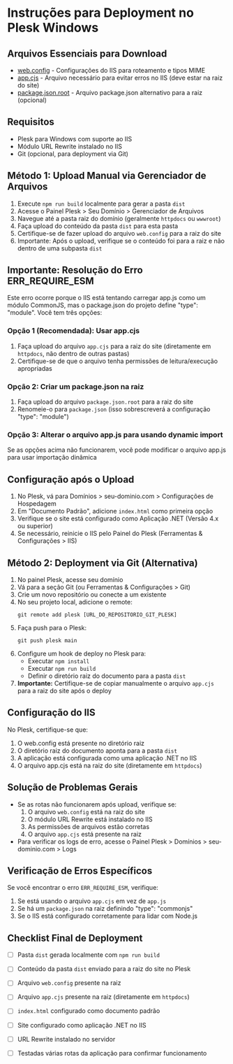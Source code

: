 
# Instruções para Deployment no Plesk Windows

## Arquivos Essenciais para Download
- [web.config](/public/web.config) - Configurações do IIS para roteamento e tipos MIME
- [app.cjs](/app.cjs) - Arquivo necessário para evitar erros no IIS (deve estar na raiz do site)
- [package.json.root](/package.json.root) - Arquivo package.json alternativo para a raiz (opcional)

## Requisitos
- Plesk para Windows com suporte ao IIS
- Módulo URL Rewrite instalado no IIS
- Git (opcional, para deployment via Git)

## Método 1: Upload Manual via Gerenciador de Arquivos
1. Execute `npm run build` localmente para gerar a pasta `dist`
2. Acesse o Painel Plesk > Seu Domínio > Gerenciador de Arquivos
3. Navegue até a pasta raiz do domínio (geralmente `httpdocs` ou `wwwroot`)
4. Faça upload do conteúdo da pasta `dist` para esta pasta
5. Certifique-se de fazer upload do arquivo `web.config` para a raiz do site
6. Importante: Após o upload, verifique se o conteúdo foi para a raiz e não dentro de uma subpasta `dist`

## Importante: Resolução do Erro ERR_REQUIRE_ESM
Este erro ocorre porque o IIS está tentando carregar app.js como um módulo CommonJS, mas o package.json do projeto define "type": "module". Você tem três opções:

### Opção 1 (Recomendada): Usar app.cjs
1. Faça upload do arquivo `app.cjs` para a raiz do site (diretamente em `httpdocs`, não dentro de outras pastas)
2. Certifique-se de que o arquivo tenha permissões de leitura/execução apropriadas

### Opção 2: Criar um package.json na raiz
1. Faça upload do arquivo `package.json.root` para a raiz do site
2. Renomeie-o para `package.json` (isso sobrescreverá a configuração "type": "module")

### Opção 3: Alterar o arquivo app.js para usando dynamic import
Se as opções acima não funcionarem, você pode modificar o arquivo app.js para usar importação dinâmica

## Configuração após o Upload
1. No Plesk, vá para Domínios > seu-dominio.com > Configurações de Hospedagem
2. Em "Documento Padrão", adicione `index.html` como primeira opção
3. Verifique se o site está configurado como Aplicação .NET (Versão 4.x ou superior)
4. Se necessário, reinicie o IIS pelo Painel do Plesk (Ferramentas & Configurações > IIS)

## Método 2: Deployment via Git (Alternativa)
1. No painel Plesk, acesse seu domínio
2. Vá para a seção Git (ou Ferramentas & Configurações > Git)
3. Crie um novo repositório ou conecte a um existente
4. No seu projeto local, adicione o remote:
   ```
   git remote add plesk [URL_DO_REPOSITORIO_GIT_PLESK]
   ```
5. Faça push para o Plesk:
   ```
   git push plesk main
   ```
6. Configure um hook de deploy no Plesk para:
   - Executar `npm install`
   - Executar `npm run build`
   - Definir o diretório raiz do documento para a pasta `dist`
7. **Importante:** Certifique-se de copiar manualmente o arquivo `app.cjs` para a raiz do site após o deploy

## Configuração do IIS
No Plesk, certifique-se que:
1. O web.config está presente no diretório raiz
2. O diretório raiz do documento aponta para a pasta `dist`
3. A aplicação está configurada como uma aplicação .NET no IIS
4. O arquivo app.cjs está na raiz do site (diretamente em `httpdocs`)

## Solução de Problemas Gerais
- Se as rotas não funcionarem após upload, verifique se:
  1. O arquivo `web.config` está na raiz do site
  2. O módulo URL Rewrite está instalado no IIS
  3. As permissões de arquivos estão corretas
  4. O arquivo `app.cjs` está presente na raiz
- Para verificar os logs de erro, acesse o Painel Plesk > Domínios > seu-dominio.com > Logs

## Verificação de Erros Específicos
Se você encontrar o erro `ERR_REQUIRE_ESM`, verifique:
1. Se está usando o arquivo `app.cjs` em vez de `app.js`
2. Se há um `package.json` na raiz definindo "type": "commonjs"
3. Se o IIS está configurado corretamente para lidar com Node.js

## Checklist Final de Deployment
- [ ] Pasta `dist` gerada localmente com `npm run build`
- [ ] Conteúdo da pasta `dist` enviado para a raiz do site no Plesk
- [ ] Arquivo `web.config` presente na raiz
- [ ] Arquivo `app.cjs` presente na raiz (diretamente em `httpdocs`)
- [ ] `index.html` configurado como documento padrão
- [ ] Site configurado como aplicação .NET no IIS
- [ ] URL Rewrite instalado no servidor
- [ ] Testadas várias rotas da aplicação para confirmar funcionamento

